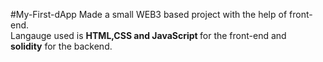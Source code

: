 #My-First-dApp
Made a small WEB3 based project with the help of front-end.</br>
Langauge used is <b> HTML,CSS and JavaScript </b>for the front-end and</br>
<b>solidity</b> for the backend.

